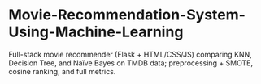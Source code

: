 # Movie-Recommendation-System-Using-Machine-Learning
Full-stack movie recommender (Flask + HTML/CSS/JS) comparing KNN, Decision Tree, and Naïve Bayes on TMDB data; preprocessing + SMOTE, cosine ranking, and full metrics.
